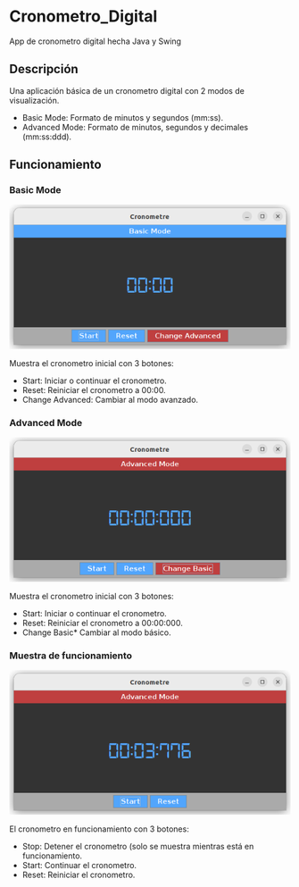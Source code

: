 # Cronometro_Digital
App de cronometro digital hecha Java y Swing

## Descripción
Una aplicación básica de un cronometro digital con 2 modos de visualización.
* Basic Mode: Formato de minutos y segundos (mm:ss).
* Advanced Mode: Formato de minutos, segundos y decimales (mm:ss:ddd).

## Funcionamiento

### Basic Mode
![alt text](README_img/BasicMode.png)

Muestra el cronometro inicial con 3 botones:
* Start: Iniciar o continuar el cronometro.
* Reset: Reiniciar el cronometro a 00:00.
* Change Advanced: Cambiar al modo avanzado.

### Advanced Mode
![alt text](README_img/AdvancedMode.png)

Muestra el cronometro inicial con 3 botones:
* Start: Iniciar o continuar el cronometro.
* Reset: Reiniciar el cronometro a 00:00:000.
* Change Basic* Cambiar al modo básico.

### Muestra de funcionamiento
![alt text](README_img/Funcionamiento.png)

El cronometro en funcionamiento con 3 botones:
* Stop: Detener el cronometro (solo se muestra mientras está en funcionamiento.
* Start: Continuar el cronometro.
* Reset: Reiniciar el cronometro.
